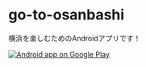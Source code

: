 # go-to-osanbashi #

横浜を楽しむためのAndroidアプリです！

<a href="https://play.google.com/store/apps/details?id=tsukurukai.gotoosanbashi">
  <img alt="Android app on Google Play" src="https://developer.android.com/images/brand/en_app_rgb_wo_60.png" />
</a>

